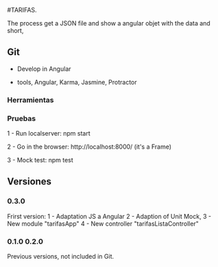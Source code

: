 #TARIFAS.

The process get a JSON file and show a angular objet with the data and short, 

## Git

- Develop in Angular 

- tools, Angular, Karma, Jasmine, Protractor


### Herramientas




### Pruebas

1 - Run localserver: npm start

2 - Go in the browser: http://localhost:8000/ (it's a Frame)

3 - Mock test: npm test


## Versiones

### 0.3.0

Frirst version:
1 - Adaptation JS a Angular
2 - Adaption of Unit Mock, 
3 - New module "tarifasApp"
4 - New controller "tarifasListaController"
 



### 0.1.0 0.2.0 

Previous versions, not included in Git. 

